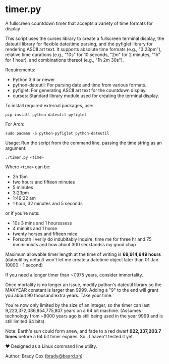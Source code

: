 # timer.py
A fullscreen countdown timer that accepts a variety of time formats for display

This script uses the curses library to create a fullscreen
terminal display, the dateutil library for flexible date/time parsing, and
the pyfiglet library for rendering ASCII art text. It supports absolute time
formats (e.g., "3:23pm"), relative time durations (e.g., "10s" for 10 seconds,
"2m" for 2 minutes, "1h" for 1 hour), and combinations thereof
(e.g., "1h 2m 30s").

Requirements:
- Python 3.6 or newer
- python-dateutil: For parsing date and time from various formats.
- pyfiglet: For generating ASCII art text for the countdown display.
- curses: Standard library module used for creating the terminal display.

To install required external packages, use:

`pip install python-dateutil pyfiglet`

For Arch:

`sudo pacman -S python-pyfiglet python-dateutil`

Usage:
Run the script from the command line, passing the time string as an argument:

`./timer.py <time>`

Where `<time>` can be:
- 2h 15m
- two hours and fifteen minutes
- 5 minutes
- 3:23pm
- 1:49:22 am
- 1 hour, 32 minutes and 5 seconds

or if you're nuts:
- 10s 3 mins and 1 hoursssess
- 4 minnits and 1 horse
- twenty horses and fifteen mice
- Forsooth I verily do indubitably inquire, time me for three hr and 75 mmminoiuts and how about 300 secktandss my good chap

Maximum allowable timer length at the time of writing is **69,914,649 hours** (dateutil by default won't let me create a datetime object later than 01 Jan 10000 - 1 second)

If you need a longer timer than ~7,975 years, consider immortality.

Once mortality is no longer an issue, modify python's dateutil library so the MAXYEAR constant is larger than 9999. Adding a "9" to the end will grant you about 90 thousand extra years. Take your time.

You're now only limited by the size of an integer, so the timer can last 9,223,372,036,854,775,807 years on a 64 bit machine. (Assumes technology from ~8000 years ago is still being used in the year 9999 and is still limited 64 bits). 

Note: Earth's sun could form anew, and fade to a red dwarf **922,337,203.7 times** before a 64 bit timer expires. So.. I haven't tested it yet.

:heart: Designed as a Linux command line utility.

Author: Brady Cox (brady@beard.sh)

